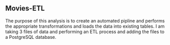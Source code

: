 ## Movies-ETL

The purpose of this analysis is to create an automated pipline and performs the appropriate transformations and loads the data into existing tables. 
I am taking 3 files of data and performing an ETL process and adding the files to a PostgreSQL database. 
